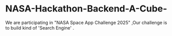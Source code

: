 # NASA-Hackathon-Backend-A-Cube-
We are participating in "NASA Space App Challenge 2025"  ,Our challenge is to build kind of 'Search Engine' .
